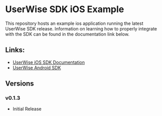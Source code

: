 # UserWise SDK iOS Example

This repository hosts an example ios application running the latest UserWise SDK release. Information on learning how to properly integrate with the SDK can be found in the documentation link below.

## Links:
- [UserWise iOS SDK Documentation](https://docs.userwise.io/#ios-sdk)
- [UserWise Android SDK](https://github.com/UserWise/userwise_android_example)

## Versions
### v0.1.3
- Initial Release
